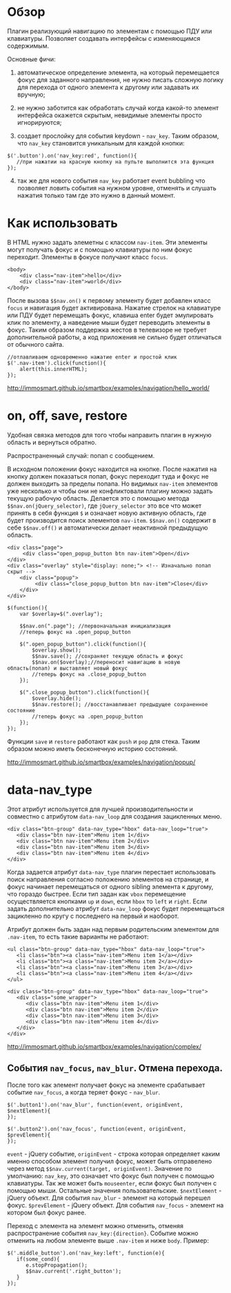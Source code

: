 # Обзор

Плагин реализующий навигацию по элементам с помощью ПДУ или клавиатуры. Позволяет создавать интерфейсы с изменяющимся содержимым.

Основные фичи:

1) автоматическое определение элемента, на который перемещается фокус для заданного направления, не нужно писать сложную логику для перехода от одного элемента к другому или задавать их вручную;

2) не нужно заботится как обработать случай когда какой-то элемент интерфейса окажется скрытым, невидимые элементы просто игнорируются;

3) создает прослойку для события keydown - `nav_key`. Таким образом, что `nav_key` становится уникальным для каждой кнопки:

```
$('.button').on('nav_key:red', function(){
   //при нажатии на красную кнопку на пульте выполнится эта функция
});
```

4) так же для нового события `nav_key` работает event bubbling что позволяет ловить события на нужном уровне, отменять и слушать нажатия только там где это нужно в данный момент.

# Как использовать

В HTML нужно задать элеметны с классом `nav-item`. Эти элементы могут получать фокус и с помощью клавиатуры по ним фокус переходит. Элементы в фокусе получают класс `focus`. 

```
<body>
    <div class="nav-item">hello</div>
    <div class="nav-item">world</div>
</body>
```

После вызова `$$nav.on()` к первому элементу будет добавлен класс `focus` и навигация будет активирована. Нажатие стрелок на клавиатуре или ПДУ будет перемещать фокус, клавиша enter будет эмулировать клик по элементу, а наведение мыши будет переводить элементы в фокус. Таким образом поддержка жестов в телевизоре не требует дополнительной работы, а код приложения не сильно будет отличаться от обычного сайта.

```
//отлавливаем одновременно нажатие enter и простой клик
$('.nav-item').click(function(){
    alert(this.innerHTML);
});
```

http://immosmart.github.io/smartbox/examples/navigation/hello_world/


# on, off, save, restore
Удобная связка методов для того чтобы направить плагин в нужную область и вернуться обратно.

Распространенный случай: попап с сообщением.

В исходном положении фокус находится на кнопке.
После нажатия на кнопку должен показаться попап, фокус переходит туда и фокус не должен выходить за пределы попапа.
Но видимых `nav-item` элементов уже несколько и чтобы они не конфликтовали плагину можно задать текущую рабочую область.
Делается это с помощью метода `$$nav.on(jQuery_selector)`, где `jQuery_selector` это все что может принять в себя функция `$`
и означает новую активную область, где будет производится поиск элементов `nav-item`.  `$$nav.on()` содержит в себе `$$nav.off()` и автоматически делает неактивной предыдущую область.

```
<div class="page">
     <div class="open_popup_button btn nav-item">Open</div>
</div>
<div class="overlay" style="display: none;"> <!-- Изначально попап скрыт -->
    <div class="popup">
         <div class="close_popup_button btn nav-item">Close</div>
    </div>
</div>
```

```
$(function(){
    var $overlay=$(".overlay");

    $$nav.on(".page"); //первоначальная инициализация
    //теперь фокус на .open_popup_button

    $(".open_popup_button").click(function(){
        $overlay.show();
        $$nav.save(); //сохраняет текущую область и фокус
        $$nav.on($overlay);//переносит навигацию в новую область(попап) и выставляет новый фокус
        //теперь фокус на .close_popup_button
    });

    $(".close_popup_button").click(function(){
        $overlay.hide();
        $$nav.restore(); //восстанавливает предыдущее сохраненное состояние
        //теперь фокус на .open_popup_button
    });
});
```

Функции `save` и `restore` работают как `push` и `pop` для стека. Таким образом можно иметь бесконечную историю состояний.

http://immosmart.github.io/smartbox/examples/navigation/popup/

# data-nav_type

Этот атрибут используется для лучшей производительности и совместно с атрибутом `data-nav_loop` для создания зацикленных меню. 

```
<div class="btn-group" data-nav_type="hbox" data-nav_loop="true">
   <div class="btn nav-item">Menu item 1</div>
   <div class="btn nav-item">Menu item 2</div>
   <div class="btn nav-item">Menu item 3</div>
   <div class="btn nav-item">Menu item 4</div>
</div>
```
Когда задается атрибут `data-nav_type` плагин перестает использовать поиск направления согласно положению элементов на странице, и фокус начинает перемещаться от одного sibling элемента к другому, что гораздо быстрее. Если тип задан как `vbox` перемещение осуществляется кнопками `up` и `down`, если `hbox` то `left` и `right`. Если задать дополнительно атрибут `data-nav_loop` фокус будет перемещаться зацикленно по кругу с последнего на первый и наоборот.

Атрибут должен быть задан над первым родительским элементом для `.nav-item`, то есть такие варианты не работают:

```
<ul class="btn-group" data-nav_type="hbox" data-nav_loop="true">
   <li class="btn"><a class="nav-item">Menu item 1</a></div>
   <li class="btn"><a class="nav-item">Menu item 2</a></div>
   <li class="btn"><a class="nav-item">Menu item 3</a></div>
   <li class="btn"><a class="nav-item">Menu item 4</a></div>
</ul>
```

```
<div class="btn-group" data-nav_type="hbox" data-nav_loop="true">
   <div class="some_wrapper">
      <div class="btn nav-item">Menu item 1</div>
      <div class="btn nav-item">Menu item 2</div>
      <div class="btn nav-item">Menu item 3</div>
      <div class="btn nav-item">Menu item 4</div>
   </div>
</div>
```

http://immosmart.github.io/smartbox/examples/navigation/complex/

## События `nav_focus`, `nav_blur`. Отмена перехода.

После того как элемент получает фокус на элементе срабатывает событие `nav_focus`, а когда теряет фокус - `nav_blur`. 

```
$('.button1').on('nav_blur', function(event, originEvent, $nextElement){
});

$('.button2').on('nav_focus', function(event, originEvent, $prevElement){
});
```

`event` - jQuery событие,
`originEvent` - строка которая определяет каким именно способом элемент получил фокус, может быть отправелено через метод `$$nav.current(target, originEvent)`. Значение по умолчанию: `nav_key`, это означает что фокус был получен с помощью клавиатуры. Так же может быть `mouseenter`, если фокус был получен с помощью мыши. Остальные значения пользовательские.
`$nextElement` - jQuery объект. Для события `nav_blur` - элемент на который перешел фокус.
`$prevElement` - jQuery объект. Для события `nav_focus` - элемент на котором был фокус ранее. 

Переход с элемента на элемент можно отменить, отменяя распространение события `nav_key:{direction}`. Событие можно отменить на любом элементе выше `.nav-item` и ниже `body`.
Пример:

```
$('.middle_button').on('nav_key:left', function(e){
   if(some_cond){
      e.stopPropagation();
      $$nav.current('.right_button');
   }
});
```
